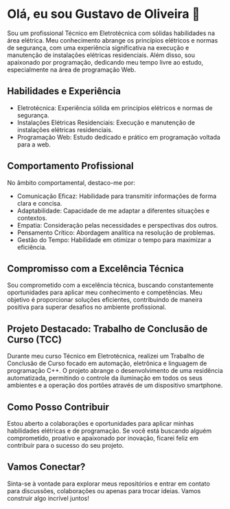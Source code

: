 # Olá, eu sou Gustavo de Oliveira  👋

Sou um profissional Técnico em Eletrotécnica com sólidas habilidades na área elétrica. Meu conhecimento abrange os princípios elétricos e normas de segurança, com uma experiência significativa na execução e manutenção de instalações elétricas residenciais. Além disso, sou apaixonado por programação, dedicando meu tempo livre ao estudo, especialmente na área de programação Web.

## Habilidades e Experiência

- Eletrotécnica: Experiência sólida em princípios elétricos e normas de segurança.
- Instalações Elétricas Residenciais: Execução e manutenção de instalações elétricas residenciais.
- Programação Web: Estudo dedicado e prático em programação voltada para a web.

## Comportamento Profissional

No âmbito comportamental, destaco-me por:

- Comunicação Eficaz: Habilidade para transmitir informações de forma clara e concisa.
- Adaptabilidade: Capacidade de me adaptar a diferentes situações e contextos.
- Empatia: Consideração pelas necessidades e perspectivas dos outros.
- Pensamento Crítico: Abordagem analítica na resolução de problemas.
- Gestão do Tempo: Habilidade em otimizar o tempo para maximizar a eficiência.

## Compromisso com a Excelência Técnica

Sou comprometido com a excelência técnica, buscando constantemente oportunidades para aplicar meu conhecimento e competências. Meu objetivo é proporcionar soluções eficientes, contribuindo de maneira positiva para superar desafios no ambiente profissional.

## Projeto Destacado: Trabalho de Conclusão de Curso (TCC)

Durante meu curso Técnico em Eletrotécnica, realizei um Trabalho de Conclusão de Curso focado em automação, eletrônica e linguagem de programação C++. O projeto abrange o desenvolvimento de uma residência automatizada, permitindo o controle da iluminação em todos os seus ambientes e a operação dos portões através de um dispositivo smartphone.

## Como Posso Contribuir

Estou aberto a colaborações e oportunidades para aplicar minhas habilidades elétricas e de programação. Se você está buscando alguém comprometido, proativo e apaixonado por inovação, ficarei feliz em contribuir para o sucesso do seu projeto.

## Vamos Conectar?

Sinta-se à vontade para explorar meus repositórios e entrar em contato para discussões, colaborações ou apenas para trocar ideias. Vamos construir algo incrível juntos!
